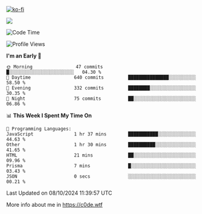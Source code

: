 [![ko-fi](https://ko-fi.com/img/githubbutton_sm.svg)](https://ko-fi.com/Z8Z4Y2LKX)

<a href="https://wakatime.com"><img src="https://wakatime.com/share/@c0dezin/b7f18a7c-ab3a-40b8-8bc7-b1b7bf71f1d6.svg" /></a>

<!--START_SECTION:waka-->
![Code Time](http://img.shields.io/badge/Code%20Time-112%20hrs%2049%20mins-blue)

![Profile Views](http://img.shields.io/badge/Profile%20Views-0-blue)

**I'm an Early 🐤** 

```text
🌞 Morning                47 commits          █░░░░░░░░░░░░░░░░░░░░░░░░   04.30 % 
🌆 Daytime                640 commits         ███████████████░░░░░░░░░░   58.50 % 
🌃 Evening                332 commits         ████████░░░░░░░░░░░░░░░░░   30.35 % 
🌙 Night                  75 commits          ██░░░░░░░░░░░░░░░░░░░░░░░   06.86 % 
```


📊 **This Week I Spent My Time On** 

```text
💬 Programming Languages: 
JavaScript               1 hr 37 mins        ███████████░░░░░░░░░░░░░░   44.63 % 
Other                    1 hr 30 mins        ██████████░░░░░░░░░░░░░░░   41.65 % 
HTML                     21 mins             ██░░░░░░░░░░░░░░░░░░░░░░░   09.96 % 
Prisma                   7 mins              █░░░░░░░░░░░░░░░░░░░░░░░░   03.43 % 
JSON                     0 secs              ░░░░░░░░░░░░░░░░░░░░░░░░░   00.21 % 
```


 Last Updated on 08/10/2024 11:39:57 UTC
<!--END_SECTION:waka-->

More info about me in https://c0de.wtf
